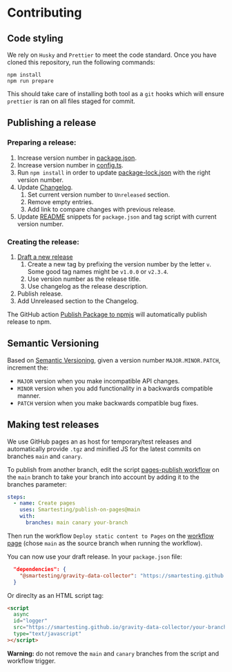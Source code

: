 # Contributing

## Code styling

We rely on `Husky` and `Prettier` to meet the code standard. Once you have cloned this repository, run the following
commands:

```shell
npm install
npm run prepare
```

This should take care of installing both tool as a `git` hooks which will ensure `prettier` is ran on all files staged
for commit.

## Publishing a release

### Preparing a release:

1. Increase version number in [package.json](package.json).
2. Increase version number in [config.ts](src/config.ts).
3. Run `npm install` in order to update [package-lock.json](package-lock.json) with the right version number.
4. Update [Changelog](CHANGELOG.md).
   1. Set current version number to `Unreleased` section.
   2. Remove empty entries.
   3. Add link to compare changes with previous release.
5. Update [README](README.md) snippets for `package.json` and tag script with current version number.

### Creating the release:

1. [Draft a new release](https://github.com/Smartesting/gravity-data-collector/releases/new)
   1. Create a new tag by prefixing the version number by the letter `v`. Some good tag names might be `v1.0.0` or
      `v2.3.4`.
   2. Use version number as the release title.
   3. Use changelog as the release description.
2. Publish release.
3. Add Unreleased section to the Changelog.

The GitHub action [Publish Package to npmjs](.github/workflows/npm-publish.yml) will automatically publish release to
npm.

## Semantic Versioning

Based on [Semantic Versioning](https://semver.org/spec/v2.0.0.html), given a version number `MAJOR.MINOR.PATCH`,
increment
the:

- `MAJOR` version when you make incompatible API changes.
- `MINOR` version when you add functionality in a backwards compatible manner.
- `PATCH` version when you make backwards compatible bug fixes.

## Making test releases

We use GitHub pages an as host for temporary/test releases and automatically provide `.tgz` and minified JS for the latest commits on branches `main` and `canary`.

To publish from another branch, edit the script [pages-publish workflow](./.github/workflows/pages-publish.yml) on the `main` branch to take your branch into account by adding it to the branches parameter:

```yaml
steps:
  - name: Create pages
    uses: Smartesting/publish-on-pages@main
    with:
      branches: main canary your-branch
```

Then run the workflow `Deploy static content to Pages` on the [workflow page](https://github.com/Smartesting/gravity-data-collector/actions/workflows/pages-publish.yml) (chose `main` as the source branch when running the workflow).

You can now use your draft release. In your `package.json` file:

```json
  "dependencies": {
    "@smartesting/gravity-data-collector": "https://smartesting.github.io/gravity-data-collector/your-branch/smartesting-gravity-data-collector.tgz",
  }
```

Or direclty as an HTML script tag:

```html
<script
  async
  id="logger"
  src="https://smartesting.github.io/gravity-data-collector/your-branch/gravity-logger-min.js"
  type="text/javascript"
></script>
```

**Warning:** do not remove the `main` and `canary` branches from the script and workflow trigger.
